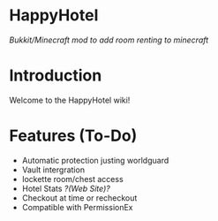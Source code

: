 HappyHotel
==========

*Bukkit/Minecraft mod to add room renting to minecraft*

# Introduction

Welcome to the HappyHotel wiki!

# Features (To-Do)
* Automatic protection justing worldguard
* Vault intergration
* lockette room/chest access
* Hotel Stats *?(Web Site)?*
* Checkout at time or recheckout
* Compatible with PermissionEx
